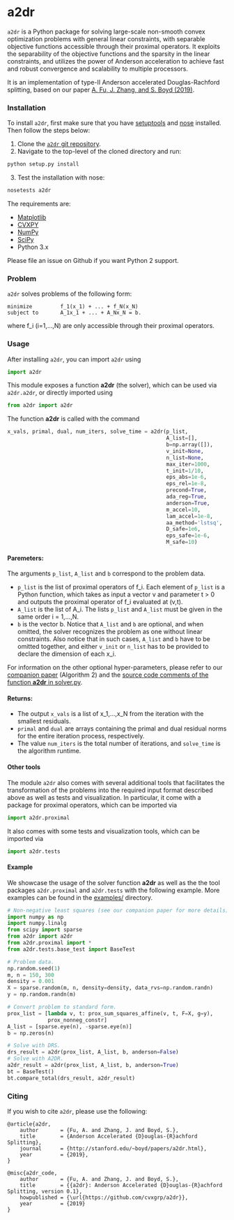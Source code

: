 # a2dr

`a2dr` is a Python package for solving large-scale non-smooth convex optimization problems with general linear constraints, with separable objective functions accessible through their proximal operators. It exploits the separability of the objective functions and the sparsity in the linear constraints, and utilizes the power of Anderson acceleration to achieve fast and robust convergence and scalability to multiple processors. 

It is an implementation of type-II Anderson accelerated Douglas-Rachford splitting, based on our paper [A. Fu, J. Zhang, and S. Boyd (2019)](http://www.stanford.edu/~boyd/papers/a2dr.html).

### Installation
To install `a2dr`, first make sure that you have [setuptools](https://github.com/pypa/setuptools)
and [nose](https://nose.readthedocs.io/en/latest/) installed. Then follow the steps below:

1. Clone the [`a2dr` git repository](https://github.com/cvxgrp/a2dr).
2. Navigate to the top-level of the cloned directory and run:

```python
python setup.py install
``` 

3. Test the installation with nose:

```python
nosetests a2dr
```

The requirements are:
* [Matplotlib](https://github.com/matplotlib/matplotlib)
* [CVXPY](https://github.com/cvxgrp/cvxpy)
* [NumPy](https://github.com/numpy/numpy)
* [SciPy](https://github.com/scipy/scipy)
* Python 3.x

Please file an issue on Github if you want Python 2 support.

### Problem
`a2dr` solves problems of the following form:
```
minimize         f_1(x_1) + ... + f_N(x_N)
subject to       A_1x_1 + ... + A_Nx_N = b.
```
where f_i (i=1,...,N) are only accessible through their proximal operators.

### Usage
After installing `a2dr`, you can import `a2dr` using 
```python
import a2dr
```
This module exposes a function **a2dr** (the solver), which can be used via `a2dr.a2dr`, or directly imported using
```python
from a2dr import a2dr
```
The function **a2dr** is called with the command 
```python
x_vals, primal, dual, num_iters, solve_time = a2dr(p_list, 
                                                   A_list=[], 
                                                   b=np.array([]),
                                                   v_init=None, 
                                                   n_list=None,
                                                   max_iter=1000,
                                                   t_init=1/10,
                                                   eps_abs=1e-6,
                                                   eps_rel=1e-8,
                                                   precond=True,
                                                   ada_reg=True,
                                                   anderson=True,
                                                   m_accel=10,
                                                   lam_accel=1e-8,
                                                   aa_method='lstsq',
                                                   D_safe=1e6,
                                                   eps_safe=1e-6,
                                                   M_safe=10)
```

#### Paremeters:
The arguments `p_list`, `A_list` and `b` correspond to the problem data.
* `p_list` is the list of proximal operators of f_i. Each element of `p_list` is a Python function,
which takes as input a vector v and parameter t > 0 and outputs the proximal operator of f_i evaluated at (v,t).
* `A_list` is the list of A_i. The lists `p_list` and `A_list` must be given in the same order i = 1,...,N.
* `b` is the vector b. 
Notice that `A_list` and `b` are optional, and when omitted, the solver recognizes the problem as one without linear constraints. Also notice that in such cases, `A_list` and `b` have to be omitted together, and either `v_init` or `n_list` has to be provided to declare the dimension of each x_i. 

For information on the other optional hyper-parameters, please refer to our [companion paper](http://stanford.edu/~boyd/papers/a2dr.html) (Algorithm 2) and the [source code comments of the function **a2dr** in solver.py](https://github.com/cvxgrp/a2dr/tree/master/a2dr).

#### Returns:
* The output `x_vals` is a list of x_1,...,x_N from the iteration with the smallest residuals.
* `primal` and `dual` are arrays containing the primal and dual residual norms for the entire iteration process, respectively. 
* The value `num_iters` is the total number of iterations, and `solve_time` is the algorithm runtime.

#### Other tools
The module `a2dr` also comes with several additional tools that facilitates the transformation of the problems into the required input format described above as well as tests and visualization. In particular, it come with a package for proximal operators, which can be imported via
```python
import a2dr.proximal
```
It also comes with some tests and visualization tools, which can be imported via
```python
import a2dr.tests
```

#### Example
We showcase the usage of the solver function **a2dr** as well as the the tool packages `a2dr.proximal` and `a2dr.tests` with the following example. More examples can be found in the [examples/](examples/) directory. 
```python
# Non-negative least squares (see our companion paper for more details)
import numpy as np
import numpy.linalg
from scipy import sparse
from a2dr import a2dr
from a2dr.proximal import *
from a2dr.tests.base_test import BaseTest

# Problem data.
np.random.seed(1)
m, n = 150, 300 
density = 0.001
X = sparse.random(m, n, density=density, data_rvs=np.random.randn)
y = np.random.randn(m)

# Convert problem to standard form.
prox_list = [lambda v, t: prox_sum_squares_affine(v, t, F=X, g=y), 
             prox_nonneg_constr]
A_list = [sparse.eye(n), -sparse.eye(n)]
b = np.zeros(n)

# Solve with DRS.
drs_result = a2dr(prox_list, A_list, b, anderson=False)
# Solve with A2DR.
a2dr_result = a2dr(prox_list, A_list, b, anderson=True)
bt = BaseTest()
bt.compare_total(drs_result, a2dr_result)

```

### Citing
If you wish to cite `a2dr`, please use the following:
```
@article{a2dr,
    author       = {Fu, A. and Zhang, J. and Boyd, S.},
    title        = {Anderson Accelerated {D}ouglas-{R}achford Splitting},
    journal      = {http://stanford.edu/~boyd/papers/a2dr.html},
    year         = {2019},
}

@misc{a2dr_code,
    author       = {Fu, A. and Zhang, J. and Boyd, S.},
    title        = {{a2dr}: Anderson Accelerated {D}ouglas-{R}achford Splitting, version 0.1},
    howpublished = {\url{https://github.com/cvxgrp/a2dr}},
    year         = {2019}
}
```
